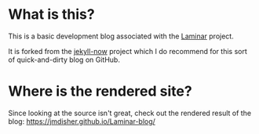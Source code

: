 # What is this?

This is a basic development blog associated with the [Laminar](https://github.com/jmdisher/Laminar) project.

It is forked from the [jekyll-now](https://github.com/barryclark/jekyll-now) project which I do recommend for this sort of quick-and-dirty blog on GitHub.

# Where is the rendered site?

Since looking at the source isn't great, check out the rendered result of the blog:  https://jmdisher.github.io/Laminar-blog/
